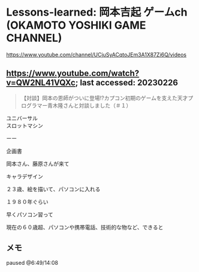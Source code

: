 # Lessons-learned: 岡本吉起 ゲームch (OKAMOTO YOSHIKI GAME CHANNEL)

https://www.youtube.com/channel/UCjuSyACqtoJEm3A1X87Zi6Q/videos

## https://www.youtube.com/watch?v=QW2NL41VQXc; last accessed: 20230226

> 【対談】岡本の恩師がついに登場⁉カプコン初期のゲームを支えた天才プログラマー青木隆さんと対談しました（＃１）

ユニバーサル<br/>
スロットマシン

ーー

企画書

岡本さん、藤原さんが来て

キャラデザイン

２３歳、絵を描いて、パソコンに入れる

１９８０年ぐらい

早くパソコン習って

現在の６０歳超、パソコンや携帯電話、技術的な物など、できると


## メモ

paused @6:49/14:08

